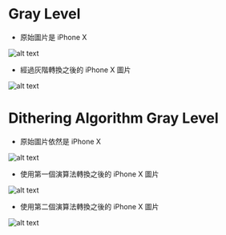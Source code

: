 # Gray Level

* 原始圖片是 iPhone X

![alt text](https://github.com/SupreSky/MMS2017FALL/blob/master/Assignment1/Application1/Application1/X.png "iPhone X")

* 經過灰階轉換之後的 iPhone X 圖片

![alt text](https://github.com/SupreSky/MMS2017FALL/blob/master/Assignment1/Application1/Application1/GreyX.png "Gray iPhone X")

# Dithering Algorithm Gray Level

* 原始圖片依然是 iPhone X

![alt text](https://github.com/SupreSky/MMS2017FALL/blob/master/Assignment1/Application1-2/Application1-2/X.png "iPhone X")

* 使用第一個演算法轉換之後的 iPhone X 圖片

![alt text](https://github.com/SupreSky/MMS2017FALL/blob/master/Assignment1/Application1-2/Application1-2/Grey_Algo1.png "Algo1 iPhone X")

* 使用第二個演算法轉換之後的 iPhone X 圖片

![alt text](https://github.com/SupreSky/MMS2017FALL/blob/master/Assignment1/Application1-2/Application1-2/Grey_Algo2.png "Algo2 iPhone X")
